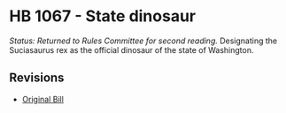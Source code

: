 # HB 1067 - State dinosaur
*Status: Returned to Rules Committee for second reading.*
Designating the Suciasaurus rex as the official dinosaur of the state of Washington.

## Revisions
* [Original Bill](1/)